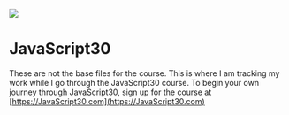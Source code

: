 ![](https://javascript30.com/images/JS3-social-share.png)

# JavaScript30

These are not the base files for the course. This is where I am tracking my work while I go through the JavaScript30 course. 
To begin your own journey through JavaScript30, sign up for the course at [https://JavaScript30.com](https://JavaScript30.com)


